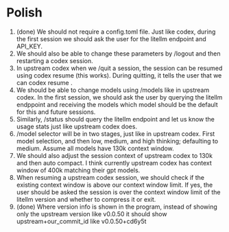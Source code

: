 # Polish
1. (done) We should not require a config.toml file. Just like codex, during the first session we should ask the user for the litellm endpoint and API_KEY.
2. We should also be able to change these parameters by /logout and then restarting a codex session.
3. In upstream codex when we /quit a session, the session can be resumed using codex resume (this works). During quitting, it tells the user that we can codex resume <UUID>.
4. We should be able to change models using /models like in upstream codex. In the first session, we should ask the user by querying the litellm endppoint and receiving the models which model should be the default for this and future sessions.
5. Similarly, /status should query the litellm endpoint and let us know the usage stats just like upstream codex does.
6. /model selector will be in two stages, just like in upstream codex. First model selection, and then low, medium, and high thinking; defaulting to medium. Assume all models have 130k context window.
7. We should also adjust the session context of upstream codex to 130k and then auto compact. I think currently upstream codex has context window of 400k matching their gpt models.
8. When resuming a upstream codex session, we should check if the existing context window is above our context window limit. If yes, the user should be asked the session is over the context window limit of the litellm version and whether to compress it or exit.
9. (done) Where version info is shown in the program, instead of showing only the upstream version like v0.0.50 it should show upstream+our_commit_id like v0.0.50+cd6y5t
